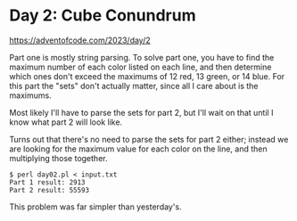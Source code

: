 # Day 2: Cube Conundrum

<https://adventofcode.com/2023/day/2>

Part one is mostly string parsing. To solve part one, you have to find the
maximum number of each color listed on each line, and then determine which
ones don't exceed the maximums of 12 red, 13 green, or 14 blue. For this
part the "sets" don't actually matter, since all I care about is the
maximums.

Most likely I'll have to parse the sets for part 2, but I'll wait on that
until I know what part 2 will look like.

Turns out that there's no need to parse the sets for part 2 either; instead
we are looking for the maximum value for each color on the line, and then
multiplying those together.

```
$ perl day02.pl < input.txt 
Part 1 result: 2913
Part 2 result: 55593
```

This problem was far simpler than yesterday's.
